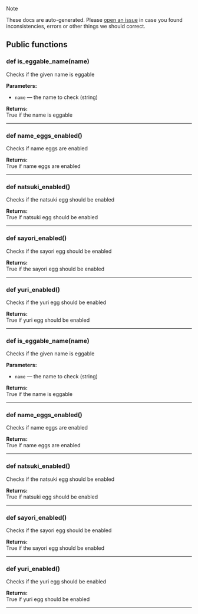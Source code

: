 > [!NOTE]
> These docs are auto-generated. Please [open an issue](https://github.com/Friends-of-Monika/mas-docs/issues/new)
> in case you found inconsistencies, errors or other things we should correct.

## Public functions

### def is_eggable_name(name)

Checks if the given name is eggable

**Parameters:**
- `name` &mdash; the name to check (string)


**Returns:**<br>
True if the name is eggable

---

### def name_eggs_enabled()

Checks if name eggs are enabled

**Returns:**<br>
True if name eggs are enabled

---

### def natsuki_enabled()

Checks if the natsuki egg should be enabled

**Returns:**<br>
True if natsuki egg should be enabled

---

### def sayori_enabled()

Checks if the sayori egg should be enabled

**Returns:**<br>
True if the sayori egg should be enabled

---

### def yuri_enabled()

Checks if the yuri egg should be enabled

**Returns:**<br>
True if yuri egg should be enabled

---

### def is_eggable_name(name)

Checks if the given name is eggable

**Parameters:**
- `name` &mdash; the name to check (string)


**Returns:**<br>
True if the name is eggable

---

### def name_eggs_enabled()

Checks if name eggs are enabled

**Returns:**<br>
True if name eggs are enabled

---

### def natsuki_enabled()

Checks if the natsuki egg should be enabled

**Returns:**<br>
True if natsuki egg should be enabled

---

### def sayori_enabled()

Checks if the sayori egg should be enabled

**Returns:**<br>
True if the sayori egg should be enabled

---

### def yuri_enabled()

Checks if the yuri egg should be enabled

**Returns:**<br>
True if yuri egg should be enabled

---

